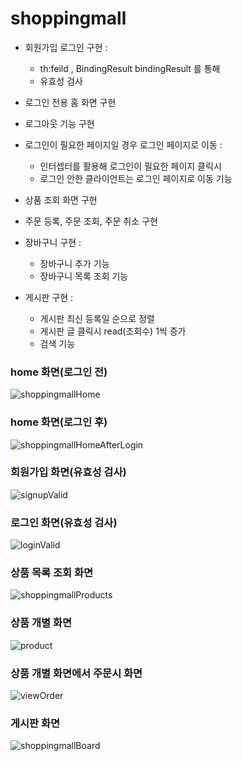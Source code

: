 # shoppingmall


* 회원가입 로그인 구현  :
  * th:feild , BindingResult bindingResult 를 통해 
  * 유효성 검사

* 로그인 전용 홈 화면 구현
  
* 로그아웃 기능 구현

* 로그인이 필요한 페이지일 경우 로그인 페이지로 이동 :
  * 인터셉터를 활용해 로그인이 필요한 페이지 클릭시 
  * 로그인 안한 클라이언트는 로그인 페이지로 이동 기능

* 상품 조회 화면 구현

* 주문 등록, 주문 조회, 주문 취소 구현 

* 장바구니 구현 :
  * 장바구니 추가 기능
  * 장바구니 목록 조회 기능

* 게시판 구현 :
  * 게시판 최신 등록일 순으로 정렬 
  * 게시판 글 클릭시 read(조회수) 1씩 증가
  * 검색 기능 
  
### home 화면(로그인 전)
![shoppingmallHome](https://user-images.githubusercontent.com/70901928/214259300-50efc0af-8bb1-47eb-881a-b5e0fe2c641e.png)
### home 화면(로그인 후)
![shoppingmallHomeAfterLogin](https://user-images.githubusercontent.com/70901928/214259423-40d64afd-977f-41a9-a9f3-edad169e9922.png)

### 회원가입 화면(유효성 검사)
![signupValid](https://user-images.githubusercontent.com/70901928/214259372-cb3419c1-0396-4b70-be6a-e079231a4655.png)
### 로그인 화면(유효성 검사)
![loginValid](https://user-images.githubusercontent.com/70901928/214259364-4a4c1bad-bd71-419d-b331-6e40a50e02f4.png)

### 상품 목록 조회 화면
![shoppingmallProducts](https://user-images.githubusercontent.com/70901928/214259446-d39f6370-4f7c-4bf3-aef1-7c5d50ad3f75.png)

### 상품 개별 화면
![product](https://user-images.githubusercontent.com/70901928/214260035-ff2985a6-6637-4a8b-8036-43cf3b363f01.png)

### 상품 개별 화면에서 주문시 화면
![viewOrder](https://user-images.githubusercontent.com/70901928/214259479-b1924955-9b4f-4b42-b873-5a307e3d1bd2.png)

### 게시판 화면
![shoppingmallBoard](https://user-images.githubusercontent.com/70901928/214259458-e63f93cc-370c-4acb-b957-6b00f0a1787b.png)

